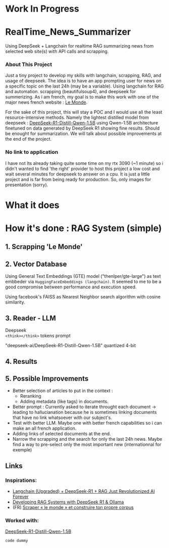 # Work In Progress

# RealTime_News_Summarizer
Using DeepSeek + Langchain for realtime RAG summarizing news from selected web site(s) with API calls and scrapping.

### About This Project
Just a tiny project to develop my skills with langchain, scrapping, RAG, and usage of deepseek.
The idea is to have an app prompting user for news on a specific topic on the last 24h (may be a variable). Using langchain for RAG and automation. scrapping (beautifulsoup4), and deepseek for summerizing. 
As i am french, my goal is to make this work with one of the major news french website : [Le Monde](https://www.lemonde.fr/).

For the sake of this project, this will stay a POC and I would use all the least resource-intensive methods. Namely the lightest distilled model from deepseek : [DeepSeek-R1-Distill-Qwen-1.5B](https://huggingface.co/deepseek-ai/DeepSeek-R1-Distill-Qwen-1.5B) using Qwen-1.5B architecture finetuned on data generated by DeepSeek R1 showing fine results. Should be enought for summarization. We will talk about possible improvements at the end of the project.

### No link to application
I have not 
Its already taking quite some time on my rtx 3090 (~1 minute) so i didn't wanted to find 'the right' provider to host this project a low cost and wait several minutes for deepseek to answer on a cpu. It is just a little project and is far from being ready for production. So, only images for presentation (sorry).

# What it does



# How it's done : RAG System (simple)
## 1. Scrapping 'Le Monde'

## 2. Vector Database

Using General Text Embeddings (GTE) model ("thenlper/gte-large") as text embbeder via `HuggingFaceEmbeddings (langchain)`. It seemed to me to be a good compromise between performance and execution speed.

Using facebook's FAISS as Nearest Neighbor search algorithm with cosine similarity. 


## 3. Reader - LLM
Deepseek  
`<think></think>` tokens
prompt


"deepseek-ai/DeepSeek-R1-Distill-Qwen-1.5B" quantized 4-bit

## 4. Results

## 5. Possible Improvements
- Better selection of articles to put in the context :
    - Reranking
    - Adding metadata (like tags) in documents.
- Better prompt : Currently asked to iterate throught each document -> leading to hallucianation because he is sometimes linking documents that have no link whatsoever with our subject's.
- Test with better LLM. Maybe one with better french capabilities so i can make an all french application.
- Adding links of selected documents at the end.
- Narrow the scrapping and the search for only the last 24h news. Maybe find a way to pre-select only the most important new (internationnal for exemple)



## Links
### Inspirations:
- [Langchain (Upgraded) + DeepSeek-R1 + RAG Just Revolutionized AI Forever](https://pub.towardsai.net/langchain-upgraded-deepseek-r1-rag-just-revolutionized-ai-forever-27dcbb0e3493)
- [Developing RAG Systems with DeepSeek R1 & Ollama](https://sebastian-petrus.medium.com/developing-rag-systems-with-deepseek-r1-ollama-f2f561cfda97)
- (FR) [Scraper « le monde » et construire ton propre corpus](https://xiaoouwang.medium.com/scraper-le-monde-et-construire-ton-propre-corpus-d47fa81eb3d9)
### Worked with:
[DeepSeek-R1-Distill-Qwen-1.5B](https://huggingface.co/deepseek-ai/DeepSeek-R1-Distill-Qwen-1.5B)


```python
code dummy
```